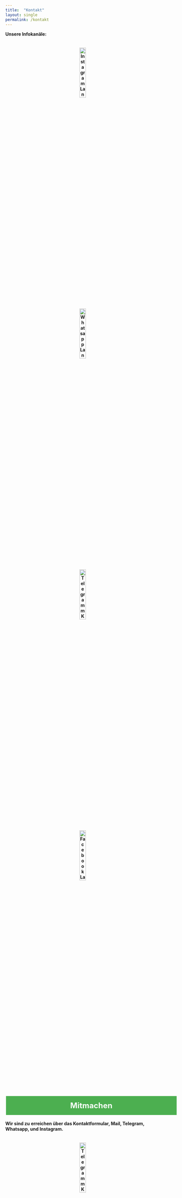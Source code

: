 ```yaml
---
title:  "Kontakt"
layout: single
permalink: /kontakt
---
```

<b> Unsere Infokanäle:<br>

<div align='center'>
  
<a href="https://www.instagram.com/klimastreiklandau/?hl=de" target=""> <img src="https://camo.githubusercontent.com/c9dacf0f25a1489fdbc6c0d2b41cda58b77fa210a13a886d6f99e027adfbd358/68747470733a2f2f6564656e742e6769746875622e696f2f537570657254696e7949636f6e732f696d616765732f7376672f696e7374616772616d2e737667" style="margin-right: 20px; margin-top: 20px" alt="Instagram Landau" height="20%" width="20%"> </a>

<a href="https://chat.whatsapp.com/H0HW72PpRQi6URmGK4RgFJ" target=""> <img src="https://camo.githubusercontent.com/945d32cdd8d51fe844ca8b2976914ae8786586607aee1cba24d7318e24b30411/68747470733a2f2f6564656e742e6769746875622e696f2f537570657254696e7949636f6e732f696d616765732f7376672f77686174736170702e737667" style="margin-right: 20px; margin-top: 20px" alt="Whatsapp Landau" height="20%" width="20%"> </a>

<a href="https://t.me/FFFLDInfo" target=""> <img src="https://camo.githubusercontent.com/f4b401dd7cd9b7840fd31acafd49e151a80e4c9600bf219934461b96dd98e013/68747470733a2f2f6564656e742e6769746875622e696f2f537570657254696e7949636f6e732f696d616765732f7376672f74656c656772616d2e737667" style="margin-right: 20px; margin-top: 20px" alt="Telegramm Kanal" height="20%" width="20%"> </a>

<a href="https://de-de.facebook.com/Klimastreiklandau/" target=""> <img src="https://camo.githubusercontent.com/8f245234577766478eaf3ee72b0615e99bb9ef3eaa56e1c37f75692811181d5c/68747470733a2f2f6564656e742e6769746875622e696f2f537570657254696e7949636f6e732f696d616765732f7376672f66616365626f6f6b2e737667" style="margin-right: 20px; margin-top: 20px" alt="Facebook Landau" height="20%" width="20%"> </a> 
<!--https://github.com/edent/SuperTinyIcons-->

</div> <br>

<p> </p>  
  
<style>
.button2 {
  border: none;
  color: white;
  padding: 15px 15px;
  text-align: center;
  text-decoration: none;
  display: inline-block;
  font-size: 24px;
  margin: 4px 2px;
  cursor: pointer;
  width: 100%;
}

.button2 {background-color: #4CAF50;} /* Green */
</style>

<a class="button2" href="https://fridaysforfuture-landau.de/mitmachen"
       target="" style="color: white" >Mitmachen</a>
  
<p></p>  

Wir sind zu erreichen über das Kontaktformular, Mail, Telegram, Whatsapp, und Instagram.  <br>
  
<p> </p>    

<div align='center'>
  
<a href="https://t.me/Txmlchrt" target=""> <img src="https://camo.githubusercontent.com/f4b401dd7cd9b7840fd31acafd49e151a80e4c9600bf219934461b96dd98e013/68747470733a2f2f6564656e742e6769746875622e696f2f537570657254696e7949636f6e732f696d616765732f7376672f74656c656772616d2e737667" style="margin-right: 20px; margin-top: 20px" alt="Telegramm Kanal" height="20%" width="20%"> </a>  
<a href="https://www.instagram.com/klimastreiklandau/?hl=de" target=""> <img src="https://camo.githubusercontent.com/c9dacf0f25a1489fdbc6c0d2b41cda58b77fa210a13a886d6f99e027adfbd358/68747470733a2f2f6564656e742e6769746875622e696f2f537570657254696e7949636f6e732f696d616765732f7376672f696e7374616772616d2e737667" style="margin-right: 20px; margin-top: 20px" alt="Instagram Landau" height="20%" width="20%"> </a>
  
<a href="mailto:klimastreik-landau@gmx.de" target=""> <img src="https://camo.githubusercontent.com/0f3aa1f457bb92fbd2411761262ce1fb0f766ed74a4f4289bfc4a0b6024335d6/68747470733a2f2f6564656e742e6769746875622e696f2f537570657254696e7949636f6e732f696d616765732f7376672f656d61696c2e737667" style="margin-right: 20px; margin-top: 20px" alt="Mail Landau" height="20%" width="20%"> </a>

<br>  
  <p> </p>
  <p> </p>
  <p> </p>  
  
Für Whatsapp-Kontakt schreibe gerne einen Admin der Infogruppen an.   
<!--https://github.com/edent/SuperTinyIcons-->

</div> <br>

<p> </p>     
  
<b>Newsletter:</b> <br>
Du hast Interesse an Veranstaltungen und Aktionen mit und um Fridays for Future Landau? Dann melde dich gerne über das Kontaktformular, um in den E-Mail Verteiler zu kommen.
  
<p> </p>    
  
<style>
  .form-container { max-width: 100%; }
  .form-container input { position: relative; top: 0; left: 0; width: 100%; height: 50px; padding: 0 ; }
  .form-container textarea { position: relative; top: 0; left: 0; width: 100%; height: 200px; padding: 0; }
  .background-color: green;
</style>
<form action="https://formspree.io/f/xqkoybpb" method="POST" class="form-container">
  <label>Emailadresse:</label><br />
  <input type="text" name="Emailadresse" />
  <label>Betreff:</label><br />
  <input type="text" name="Betreff" />
  <label>Ihre Nachricht:</label><br />
  <textarea name="Nachricht"></textarea>
  <button type="submit">Absenden</button>
</form>

<p> </p>  
  
oder direkt an info@fridaysforfuture-landau.de schreiben  
  
<p> </p>

<style>
.button1 {
  border: none;
  color: white;
  padding: 15px 15px;
  text-align: center;
  text-decoration: none;
  display: inline-block;
  font-size: 24px;
  margin: 4px 2px;
  cursor: pointer;
  width: 100%;
}

.button1 {background-color: #4CAF50;} /* Green */
</style>

<a class="button1" href="https://fridaysforfuture-landau.de/kontakt/impressum"
       target="" style="color: white" >Impressum</a>
       
<p> </p>
